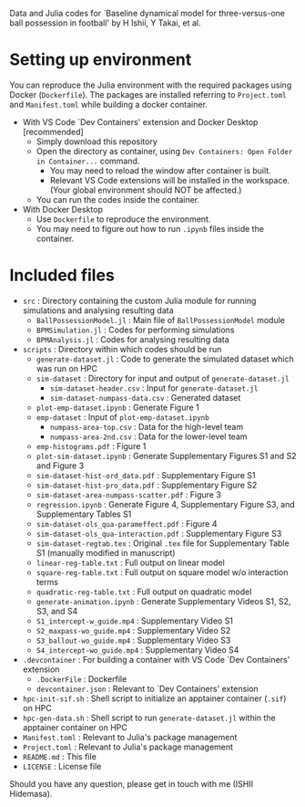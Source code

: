 Data and Julia codes for `Baseline dynamical model for three-versus-one ball possession in football' by H Ishii, Y Takai, et al.

# Setting up environment
You can reproduce the Julia environment with the required packages using Docker (`Dockerfile`).
The packages are installed referring to `Project.toml` and `Manifest.toml` while building a docker container.
- With VS Code `Dev Containers' extension and Docker Desktop [recommended]
  - Simply download this repository
  - Open the directory as container, using `Dev Containers: Open Folder in Container...` command.
    - You may need to reload the window after container is built.
    - Relevant VS Code extensions will be installed in the workspace.
      (Your global environment should NOT be affected.)
  - You can run the codes inside the container.
- With Docker Desktop
  - Use `Dockerfile` to reproduce the environment.
  - You may need to figure out how to run `.ipynb` files inside the container.
   
# Included files
- `src` : Directory containing the custom Julia module for running simulations and analysing resulting data
  - `BallPossessionModel.jl` : Main file of `BallPossessionModel` module
  - `BPMSimulation.jl` : Codes for performing simulations
  - `BPMAnalysis.jl` : Codes for analysing resulting data
- `scripts` : Directory within which codes should be run
  - `generate-dataset.jl` : Code to generate the simulated dataset which was run on HPC
  - `sim-dataset` : Directory for input and output of `generate-dataset.jl`
    - `sim-dataset-header.csv` : Input for `generate-dataset.jl`
    - `sim-dataset-numpass-data.csv` : Generated dataset
  - `plot-emp-dataset.ipynb` : Generate Figure 1
  - `emp-dataset` : Input of `plot-emp-dataset.ipynb`
    - `numpass-area-top.csv` : Data for the high-level team
    - `numpass-area-2nd.csv` : Data for the lower-level team
  - `emp-histograms.pdf` : Figure 1
  - `plot-sim-dataset.ipynb` : Generate Supplementary Figures S1 and S2 and Figure 3
  - `sim-dataset-hist-ord_data.pdf` : Supplementary Figure S1
  - `sim-dataset-hist-pro_data.pdf` : Supplementary Figure S2
  - `sim-dataset-area-numpass-scatter.pdf` : Figure 3
  - `regression.ipynb` : Generate Figure 4, Supplementary Figure S3, and Supplementary Tables S1
  - `sim-dataset-ols_qua-parameffect.pdf` : Figure 4
  - `sim-dataset-ols_qua-interaction.pdf` : Supplementary Figure S3
  - `sim-dataset-regtab.tex` : Original `.tex` file for Supplementary Table S1 (manually modified in manuscript)
  - `linear-reg-table.txt` : Full output on linear model
  - `square-reg-table.txt` : Full output on square model w/o interaction terms
  - `quadratic-reg-table.txt` : Full output on quadratic model
  - `generate-animation.ipynb` : Generate Supplementary Videos S1, S2, S3, and S4
  - `S1_intercept-w_guide.mp4` : Supplementary Video S1
  - `S2_maxpass-wo_guide.mp4` : Supplementary Video S2
  - `S3_ballout-wo_guide.mp4` : Supplementary Video S3
  - `S4_intercept-wo_guide.mp4` : Supplementary Video S4
- `.devcontainer` : For building a container with VS Code `Dev Containers' extension
  - `.DockerFile` : Dockerfile
  - `devcontainer.json` : Relevant to `Dev Containers' extension
- `hpc-init-sif.sh` : Shell script to initialize an apptainer container (`.sif`) on HPC
- `hpc-gen-data.sh` : Shell script to run `generate-dataset.jl` within the apptainer container on HPC
- `Manifest.toml` : Relevant to Julia's package management
- `Project.toml` : Relevant to Julia's package management
- `README.md` : This file
- `LICENSE` : License file

Should you have any question, please get in touch with me (ISHII Hidemasa).
